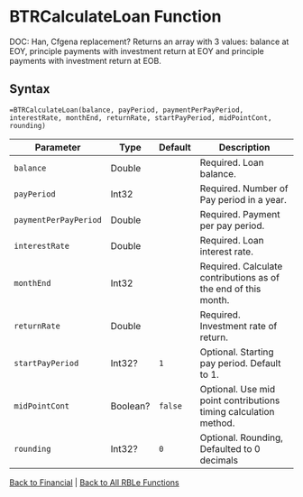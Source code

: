 # BTRCalculateLoan Function

DOC: Han, Cfgena replacement?  Returns an array with 3 values: balance at EOY, principle payments with investment return at EOY and principle payments with investment return at EOB.

## Syntax

```excel
=BTRCalculateLoan(balance, payPeriod, paymentPerPayPeriod, interestRate, monthEnd, returnRate, startPayPeriod, midPointCont, rounding)
```

Parameter | Type | Default | Description
---|---|---|---
`balance` | Double |  | Required. Loan balance.
`payPeriod` | Int32 |  | Required. Number of Pay period in a year.
`paymentPerPayPeriod` | Double |  | Required. Payment per pay period.
`interestRate` | Double |  | Required. Loan interest rate.
`monthEnd` | Int32 |  | Required. Calculate contributions as of the end of this month.
`returnRate` | Double |  | Required. Investment rate of return.
`startPayPeriod` | Int32? | `1` | Optional. Starting pay period. Default to 1.
`midPointCont` | Boolean? | `false` | Optional. Use mid point contributions timing calculation method.
`rounding` | Int32? | `0` | Optional. Rounding, Defaulted to 0 decimals

[Back to Financial](Readme.md) | [Back to All RBLe Functions](/RBLe/RBLe.md#function-documentation)